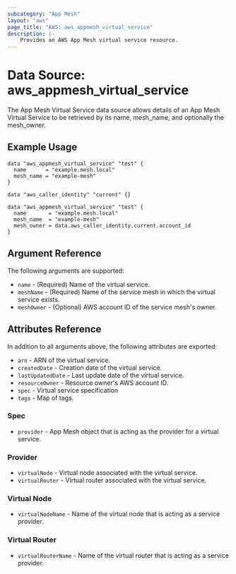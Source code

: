 ```yaml
---
subcategory: "App Mesh"
layout: "aws"
page_title: "AWS: aws_appmesh_virtual_service"
description: |-
    Provides an AWS App Mesh virtual service resource.
---
```


# Data Source: aws\_appmesh\_virtual\_service

The App Mesh Virtual Service data source allows details of an App Mesh Virtual Service to be retrieved by its name, mesh\_name, and optionally the mesh\_owner.

## Example Usage

```hcl
data "aws_appmesh_virtual_service" "test" {
  name      = "example.mesh.local"
  mesh_name = "example-mesh"
}
```

```hcl
data "aws_caller_identity" "current" {}

data "aws_appmesh_virtual_service" "test" {
  name       = "example.mesh.local"
  mesh_name  = "example-mesh"
  mesh_owner = data.aws_caller_identity.current.account_id
}
```

## Argument Reference

The following arguments are supported:

* `name` - (Required) Name of the virtual service.
* `meshName` - (Required) Name of the service mesh in which the virtual service exists.
* `meshOwner` - (Optional) AWS account ID of the service mesh's owner.

## Attributes Reference

In addition to all arguments above, the following attributes are exported:

* `arn` - ARN of the virtual service.
* `createdDate` - Creation date of the virtual service.
* `lastUpdatedDate` - Last update date of the virtual service.
* `resourceOwner` - Resource owner's AWS account ID.
* `spec` - Virtual service specification
* `tags` - Map of tags.

### Spec

* `provider` - App Mesh object that is acting as the provider for a virtual service.

### Provider

* `virtualNode` - Virtual node associated with the virtual service.
* `virtualRouter` - Virtual router associated with the virtual service.

### Virtual Node

* `virtualNodeName` - Name of the virtual node that is acting as a service provider.

### Virtual Router

* `virtualRouterName` - Name of the virtual router that is acting as a service provider.
